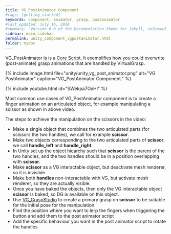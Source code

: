 ```yaml
---
title: VG_PostAnimator Component
#tags: [getting_started]
keywords: component, animator, grasp, postanimator
#last_updated: July 16, 2016
#summary: "Version 6.0 of the Documentation theme for Jekyll, released July 4, 2016, implements relative links so you can view the files offline or on any server without configuring urls and baseurls. Additionally, you can store pages in subdirectories. Templates for alerts and images are available."
sidebar: main_sidebar
permalink: unity_component_vgpostanimator.html
folder: mydoc
---
```


VG_PostAnimator is is a <a href="#" data-toggle="tooltip" data-original-title="{{site.data.glossary.CoreScript}}">Core Script</a>.
It exemplifies how you could overwrite (post-animate) grasp animations that are handled by VirtualGrasp.

{% include image.html file="unity/unity_vg_post_animator.png" alt="VG PostAnimator" caption="VG_PostAnimator Component." %}

{% include youtube.html id="SWekpa7OxHI" %}
<!--
<iframe width="560" height="315" src="https://www.youtube.com/embed/SWekpa7OxHI" title="YouTube video player" frameborder="0" allow="accelerometer; autoplay; clipboard-write; encrypted-media; gyroscope; picture-in-picture" allowfullscreen></iframe>
-->

Most common use cases of VG_PostAnimator component 
is to create a finger animation on an articulated object, for example manipulating a scissor as shown in above video.

The steps to achieve the manipulation on the scissors in the video:
* Make a single object that combines the two articulated parts (for scissors the two handles), we call for example **scissor**.
* Make two objects corresponding to the two articulated parts of **scissor**, we call **handle_left** and **handle_right**.
* In Unity set up the object hiearchy such that **scissor** is the parent of the two handles, and the two handles should be in a position overlapping with **scissor**.
* Make **scissor** as a VG interactable object, but deactivate mesh renderer, so it is invisible. 
* Make both **handles** non-interactable with VG, but activate mesh renderer, so they are actually visible.
* Once you have baked the objects, then only the VG interactable object **scissor** is baked, so DG is available on this object.
* Use [VG_GraspStudio](unity_component_vggraspstudio.html#grasp-studio) to create a primary grasp on **scissor** to be suitable for the initial pose for the manipulation.
* Find the position where you want to lerp the fingers when triggering the button and add them to the post animator script
* Add the specific behaviour you want in the post animator script to rotate the handles
